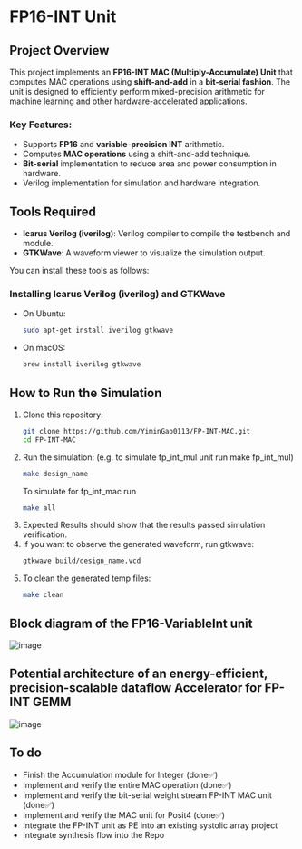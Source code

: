 # FP16-INT Unit

## Project Overview

This project implements an **FP16-INT MAC (Multiply-Accumulate) Unit** that computes MAC operations using **shift-and-add** in a **bit-serial fashion**. The unit is designed to efficiently perform mixed-precision arithmetic for machine learning and other hardware-accelerated applications.

### Key Features:
- Supports **FP16** and **variable-precision INT** arithmetic.
- Computes **MAC operations** using a shift-and-add technique.
- **Bit-serial** implementation to reduce area and power consumption in hardware.
- Verilog implementation for simulation and hardware integration.

## Tools Required

- **Icarus Verilog (iverilog)**: Verilog compiler to compile the testbench and module.
- **GTKWave**: A waveform viewer to visualize the simulation output.

You can install these tools as follows:

### Installing Icarus Verilog (iverilog) and GTKWave
- On Ubuntu:
  ```bash
  sudo apt-get install iverilog gtkwave
  ```
- On macOS:
  ```bash
  brew install iverilog gtkwave
  ```

## How to Run the Simulation

1. Clone this repository:
   ```bash
   git clone https://github.com/YiminGao0113/FP-INT-MAC.git
   cd FP-INT-MAC
   ```
2. Run the simulation: (e.g. to simulate fp_int_mul unit run make fp_int_mul)
   ```bash
   make design_name
   ```
   To simulate for fp_int_mac run 
   ```bash
   make all
   ```
3. Expected Results should show that the results passed simulation verification.
4. If you want to observe the generated waveform, run gtkwave:
   ```bash
   gtkwave build/design_name.vcd
   ```
5. To clean the generated temp files:
   ```bash
   make clean
   ```

## Block diagram of the FP16-VariableInt unit
![image](https://github.com/user-attachments/assets/be9a95a6-bc4c-4e2b-828c-b2c4beb3a58b)
## Potential architecture of an energy-efficient, precision-scalable dataflow Accelerator for FP-INT GEMM 
![image](https://github.com/user-attachments/assets/ab977612-e905-4e00-91c1-29c2a66dae62)

## To do
- Finish the Accumulation module for Integer (done✅)
- Implement and verify the entire MAC operation (done✅)
- Implement and verify the bit-serial weight stream FP-INT MAC unit (done✅)
- Implement and verify the MAC unit for Posit4 (done✅)
- Integrate the FP-INT unit as PE into an existing systolic array project
- Integrate synthesis flow into the Repo
